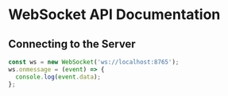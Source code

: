 # WebSocket API Documentation

## Connecting to the Server

```javascript
const ws = new WebSocket('ws://localhost:8765');
ws.onmessage = (event) => {
  console.log(event.data);
};
